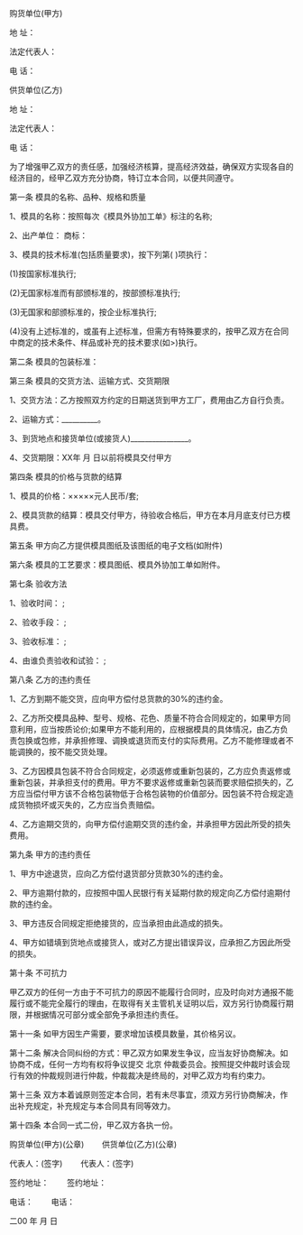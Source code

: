 
 


购货单位(甲方)


地 址：


法定代表人：


电 话：


供货单位(乙方)


地 址：


法定代表人：


电 话：


为了增强甲乙双方的责任感，加强经济核算，提高经济效益，确保双方实现各自的经济目的，经甲乙双方充分协商，特订立本合同，以便共同遵守。


第一条 模具的名称、品种、规格和质量


1、模具的名称：按照每次《模具外协加工单》标注的名称;


2、出产单位： 商标：


3、模具的技术标准(包括质量要求)，按下列第( )项执行：


(1)按国家标准执行;


(2)无国家标准而有部颁标准的，按部颁标准执行;


(3)无国家和部颁标准的，按企业标准执行;


(4)没有上述标准的，或虽有上述标准，但需方有特殊要求的，按甲乙双方在合同中商定的技术条件、样品或补充的技术要求(如&gt;)执行。


第二条 模具的包装标准：


第三条 模具的交货方法、运输方式、交货期限


1、交货方法：乙方按照双方约定的日期送货到甲方工厂，费用由乙方自行负责。


2、运输方式：__________。


3、到货地点和接货单位(或接货人)________________。


4、交货期限：XX年 月 日以前将模具交付甲方


第四条 模具的价格与货款的结算


1、模具的价格：×××××元人民币/套;


2、模具货款的结算：模具交付甲方，待验收合格后，甲方在本月月底支付已方模具费。


第五条 甲方向乙方提供模具图纸及该图纸的电子文档(如附件)


第六条 模具的工艺要求：模具图纸、模具外协加工单如附件。


第七条 验收方法


1、验收时间： ;


2、验收手段： ;


3、验收标准： ;


4、由谁负责验收和试验： ;


第八条 乙方的违约责任


1、乙方到期不能交货，应向甲方偿付总货款的30%的违约金。


2、乙方所交模具品种、型号、规格、花色、质量不符合合同规定的，如果甲方同意利用，应当按质论价;如果甲方不能利用的，应根据模具的具体情况，由乙方负责包换或包修，并承担修理、调换或退货而支付的实际费用。乙方不能修理或者不能调换的，按不能交货处理。


3、乙方因模具包装不符合合同规定，必须返修或重新包装的，乙方应负责返修或重新包装，并承担支付的费用。甲方不要求返修或重新包装而要求赔偿损失的，乙方应当偿付甲方该不合格包装物低于合格包装物的价值部分。因包装不符合规定造成货物损坏或灭失的，乙方应当负责赔偿。


4、乙方逾期交货的，向甲方偿付逾期交货的违约金，并承担甲方因此所受的损失费用。


第九条 甲方的违约责任


1、甲方中途退货，应向乙方偿付退货部分货款30%的违约金。


2、甲方逾期付款的，应按照中国人民银行有关延期付款的规定向乙方偿付逾期付款的违约金。


3、甲方违反合同规定拒绝接货的，应当承担由此造成的损失。


4、甲方如错填到货地点或接货人，或对乙方提出错误异议，应承担乙方因此所受的损失。


第十条 不可抗力


甲乙双方的任何一方由于不可抗力的原因不能履行合同时，应及时向对方通报不能履行或不能完全履行的理由，在取得有关主管机关证明以后，双方另行协商履行期限，并根据情况可部分或全部免予承担违约责任。


第十一条 如甲方因生产需要，要求增加该模具数量，其价格另议。


第十二条 解决合同纠纷的方式：甲乙双方如果发生争议，应当友好协商解决。如协商不成，任何一方均有权将争议提交
北京
仲裁委员会。按照提交仲裁时该会现行有效的仲裁规则进行仲裁，仲裁裁决是终局的，对甲乙双方均有约束力。


第十三条 双方本着诚原则签定本合同，若有未尽事宜，须双方另行协商解决，作出补充规定，补充规定与本合同具有同等效力。


第十四条 本合同一式二份，甲乙双方各执一份。


购货单位(甲方)(公章) 　　供货单位(乙方)(公章)


代表人：(签字) 　　代表人：(签字)


签约地址： 　　签约地址：


电话： 　　电话：


二00 年 月 日
 


 

 
 
 
 
 
  


  
 

  


  


  
 
 
 
 

